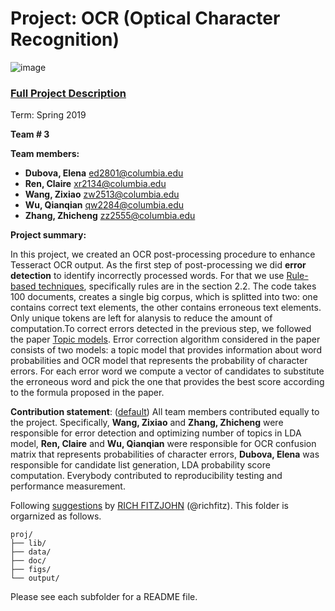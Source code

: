 # Project: OCR (Optical Character Recognition) 

![image](figs/intro.png)

### [Full Project Description](doc/project4_desc.md)

Term: Spring 2019

**Team # 3**

**Team members:**
* **Dubova, Elena** ed2801@columbia.edu
* **Ren, Claire** xr2134@columbia.edu
* **Wang, Zixiao** zw2513@columbia.edu
* **Wu, Qianqian** qw2284@columbia.edu
* **Zhang, Zhicheng** zz2555@columbia.edu

**Project summary:**

In this project, we created an OCR post-processing procedure to enhance Tesseract OCR output. As the first step of post-processing we did **error detection** to identify incorrectly processed words. For that we use [Rule-based techniques](http://webpages.ursinus.edu/akontostathis/KulpKontostathisFinal.pdf), specifically rules are in the section 2.2. The code takes 100 documents, creates a single big corpus, which is splitted into two: one contains correct text elements, the other contains erroneous text elements. Only unique tokens are left for alanysis to reduce the amount of computation.To correct errors detected in the previous step, we followed the paper [Topic models](https://ieeexplore.ieee.org/stamp/stamp.jsp?tp=&arnumber=4377099). Error correction algorithm considered in the paper consists of two models: a topic model that provides information about word probabilities and OCR model that represents the probability of character errors. For each error word we compute a vector of candidates to substitute the erroneous word and pick the one that provides the best score according to the formula proposed in the paper. 
	
**Contribution statement**: ([default](doc/a_note_on_contributions.md)) All team members contributed equally to the project. Specifically, **Wang, Zixiao** and **Zhang, Zhicheng** were responsible for error detection and optimizing number of topics in LDA model, **Ren, Claire** and **Wu, Qianqian** were responsible for OCR confusion matrix that represents probabilities of character errors, **Dubova, Elena** was responsible for candidate list generation, LDA probability score computation. Everybody contributed to reproducibility testing and performance measurement. 

Following [suggestions](http://nicercode.github.io/blog/2013-04-05-projects/) by [RICH FITZJOHN](http://nicercode.github.io/about/#Team) (@richfitz). This folder is orgarnized as follows.

```
proj/
├── lib/
├── data/
├── doc/
├── figs/
└── output/
```

Please see each subfolder for a README file.

